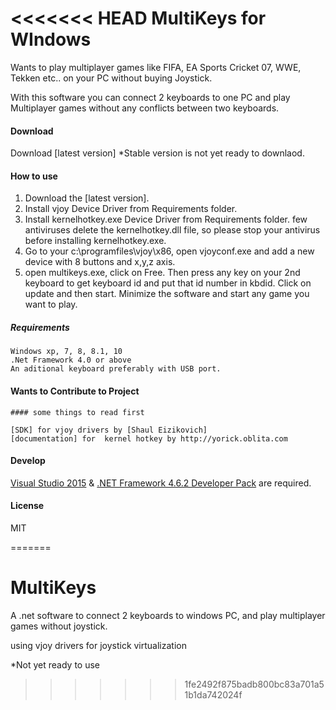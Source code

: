 <<<<<<< HEAD
MultiKeys for WIndows
=======================

Wants to play multiplayer games like FIFA, EA Sports Cricket 07, WWE, Tekken 
etc.. on your PC without buying Joystick.

With this software you can connect 2 keyboards to one PC and play 
Multiplayer games without any conflicts between two keyboards.

#### Download

Download [latest version]
*Stable version is not yet ready to downlaod.

#### How to use
1. Download the [latest version].
2. Install vjoy Device Driver from Requirements folder.
3. Install kernelhotkey.exe Device Driver from Requirements folder.
	few antiviruses delete the kernelhotkey.dll file, so please 
	stop your antivirus before installing kernelhotkey.exe.
4. Go to your c:\programfiles\vjoy\x86, open vjoyconf.exe and 
	add a new device with 8 buttons and x,y,z axis.
5. open multikeys.exe, click on Free. Then press any key on
	your 2nd keyboard to get keyboard id and put that id number in kbdid.
		Click on update and then start.
		Minimize the software and start any game you want to play.

		
		
##### Requirements
	Windows xp, 7, 8, 8.1, 10
	.Net Framework 4.0 or above
	An aditional keyboard preferably with USB port.
	
#### Wants to Contribute to Project
	#### some things to read first
	
	[SDK] for vjoy drivers by [Shaul Eizikovich]
	[documentation] for  kernel hotkey by http://yorick.oblita.com


#### Develop

[Visual Studio 2015] & [.NET Framework 4.6.2 Developer Pack] are required.

#### License

MIT


[latest release]: 		https://github.com/lalitsom/multikeys
[documentation]:    	http://yorick.oblita.com/hooking-part2
[SDK]:        			https://sourceforge.net/projects/vjoystick/files/Beta%202.x/2.1.7.7-260916/
[Shaul Eizikovich]: 	https://sourceforge.net/u/userid-1374741/profile/
[Visual Studio 2015]: 	https://www.visualstudio.com/downloads/
[.NET Framework 4.6.2 Developer Pack]: https://www.microsoft.com/download/details.aspx?id=53321
=======
# MultiKeys
A .net software to connect 2 keyboards to windows PC, and play multiplayer games without joystick.

using vjoy drivers for joystick virtualization

*Not yet ready to use
>>>>>>> 1fe2492f875badb800bc83a701a51b1da742024f
